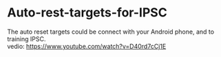 # Auto-rest-targets-for-IPSC
The auto reset targets could be connect with your Android phone, and to training IPSC.                                                      
vedio: https://www.youtube.com/watch?v=D40rd7cCj1E
